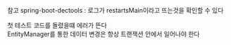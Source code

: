 



참고 spring-boot-dectools : 로그가 restartsMain이라고 뜨는것을 확인할 수 있다 

첫 테스트 코드를 돌렸을떄 에러가 뜬다   
EntityManager를 통한 데이터 변경은 항상 트랜잭션 안에서 일어나야 한다    
